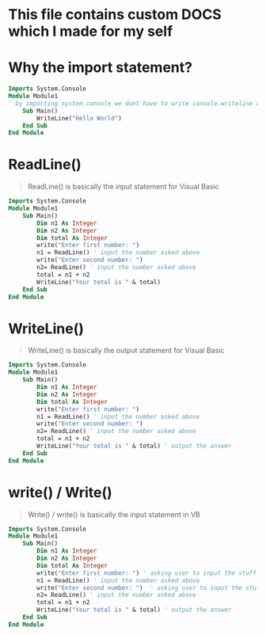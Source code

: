 # This file contains custom DOCS which I made for my self

# Why the import statement?
```vb
Imports System.Console
Module Module1
' by importing system.console we dont have to write console.writeline again and again
    Sub Main()
        WriteLine("Hello World")
    End Sub
End Module
```
# ReadLine()
> ReadLine() is basically the input statement for Visual Basic
```vb
Imports System.Console
Module Module1
    Sub Main()
        Dim n1 As Integer
        Dim n2 As Integer
        Dim total As Integer
        write("Enter first number: ")
        n1 = ReadLine() ' input the number asked above
        write("Enter second number: ")        
        n2= ReadLine() ' input the number asked above
        total = n1 + n2
        WriteLine("Your total is " & total)
    End Sub
End Module
```
# WriteLine()
> WriteLine() is basically the output statement for Visual Basic
```vb
Imports System.Console
Module Module1
    Sub Main()
        Dim n1 As Integer
        Dim n2 As Integer
        Dim total As Integer
        write("Enter first number: ")
        n1 = ReadLine() ' input the number asked above
        write("Enter second number: ")        
        n2= ReadLine() ' input the number asked above
        total = n1 + n2
        WriteLine("Your total is " & total) ' output the answer
    End Sub
End Module
```
# write() / Write()
>Write() / write() is basically the input statement in VB
```vb
Imports System.Console
Module Module1
    Sub Main()
        Dim n1 As Integer
        Dim n2 As Integer
        Dim total As Integer
        write("Enter first number: ") ' asking user to input the stuff  
        n1 = ReadLine() ' input the number asked above
        write("Enter second number: ")  ' asking user to input the stuff      
        n2= ReadLine() ' input the number asked above
        total = n1 + n2
        WriteLine("Your total is " & total) ' output the answer
    End Sub
End Module
```